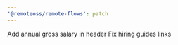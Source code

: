 ```yaml
---
'@remoteoss/remote-flows': patch
---
```


Add annual gross salary in header
Fix hiring guides links
